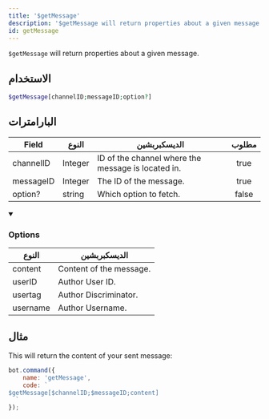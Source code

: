 ```yaml
---
title: '$getMessage'
description: '$getMessage will return properties about a given message.'
id: getMessage
---
```


`$getMessage` will return properties about a given message.

## الاستخدام

```php
$getMessage[channelID;messageID;option?]
```

## البارامترات

| Field     | النوع   | الديسكبربشين                                       | مطلوب |
| --------- | ------- | -------------------------------------------------- |:-----:|
| channelID | Integer | ID of the channel where the message is located in. | true  |
| messageID | Integer | The ID of the message.                             | true  |
| option?   | string  | Which option to fetch.                             | false |

<details open>
  <summary><h3> Options </h3></summary>

| النوع    | الديسكبربشين            |
| -------- | ----------------------- |
| content  | Content of the message. |
| userID   | Author User ID.         |
| usertag  | Author Discriminator.   |
| username | Author Username.        |

</details>

## مثال

This will return the content of your sent message:

```javascript
bot.command({
    name: 'getMessage',
    code: `
$getMessage[$channelID;$messageID;content]
  `
});
```